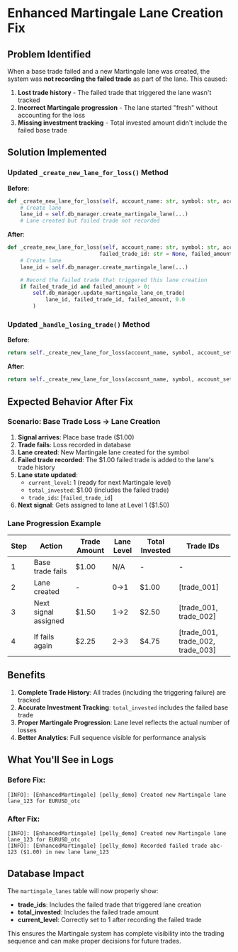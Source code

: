 # Enhanced Martingale Lane Creation Fix

## Problem Identified

When a base trade failed and a new Martingale lane was created, the system was **not recording the failed trade** as part of the lane. This caused:

1. **Lost trade history** - The failed trade that triggered the lane wasn't tracked
2. **Incorrect Martingale progression** - The lane started "fresh" without accounting for the loss
3. **Missing investment tracking** - Total invested amount didn't include the failed base trade

## Solution Implemented

### Updated `_create_new_lane_for_loss()` Method

**Before**:

```python
def _create_new_lane_for_loss(self, account_name: str, symbol: str, account_settings: Dict) -> bool:
    # Create lane
    lane_id = self.db_manager.create_martingale_lane(...)
    # Lane created but failed trade not recorded
```

**After**:

```python
def _create_new_lane_for_loss(self, account_name: str, symbol: str, account_settings: Dict,
                             failed_trade_id: str = None, failed_amount: float = 0.0) -> bool:
    # Create lane
    lane_id = self.db_manager.create_martingale_lane(...)

    # Record the failed trade that triggered this lane creation
    if failed_trade_id and failed_amount > 0:
        self.db_manager.update_martingale_lane_on_trade(
            lane_id, failed_trade_id, failed_amount, 0.0
        )
```

### Updated `_handle_losing_trade()` Method

**Before**:

```python
return self._create_new_lane_for_loss(account_name, symbol, account_settings)
```

**After**:

```python
return self._create_new_lane_for_loss(account_name, symbol, account_settings, trade_id, amount)
```

## Expected Behavior After Fix

### Scenario: Base Trade Loss → Lane Creation

1. **Signal arrives**: Place base trade ($1.00)
2. **Trade fails**: Loss recorded in database
3. **Lane created**: New Martingale lane created for the symbol
4. **Failed trade recorded**: The $1.00 failed trade is added to the lane's trade history
5. **Lane state updated**:
   - `current_level`: 1 (ready for next Martingale level)
   - `total_invested`: $1.00 (includes the failed trade)
   - `trade_ids`: [`failed_trade_id`]
6. **Next signal**: Gets assigned to lane at Level 1 ($1.50)

### Lane Progression Example

| Step | Action               | Trade Amount | Lane Level | Total Invested | Trade IDs                         |
| ---- | -------------------- | ------------ | ---------- | -------------- | --------------------------------- |
| 1    | Base trade fails     | $1.00        | N/A        | -              | -                                 |
| 2    | Lane created         | -            | 0→1        | $1.00          | [trade_001]                       |
| 3    | Next signal assigned | $1.50        | 1→2        | $2.50          | [trade_001, trade_002]            |
| 4    | If fails again       | $2.25        | 2→3        | $4.75          | [trade_001, trade_002, trade_003] |

## Benefits

1. **Complete Trade History**: All trades (including the triggering failure) are tracked
2. **Accurate Investment Tracking**: `total_invested` includes the failed base trade
3. **Proper Martingale Progression**: Lane level reflects the actual number of losses
4. **Better Analytics**: Full sequence visible for performance analysis

## What You'll See in Logs

### Before Fix:

```
[INFO]: [EnhancedMartingale] [pelly_demo] Created new Martingale lane lane_123 for EURUSD_otc
```

### After Fix:

```
[INFO]: [EnhancedMartingale] [pelly_demo] Created new Martingale lane lane_123 for EURUSD_otc
[INFO]: [EnhancedMartingale] [pelly_demo] Recorded failed trade abc-123 ($1.00) in new lane lane_123
```

## Database Impact

The `martingale_lanes` table will now properly show:

- **trade_ids**: Includes the failed trade that triggered lane creation
- **total_invested**: Includes the failed trade amount
- **current_level**: Correctly set to 1 after recording the failed trade

This ensures the Martingale system has complete visibility into the trading sequence and can make proper decisions for future trades.
